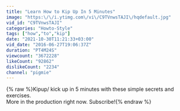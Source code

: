 ```yaml
---
title: "Learn How to Kip Up In 5 Minutes"
image: "https:\/\/i.ytimg.com\/vi\/C9TVnwsTAJI\/hqdefault.jpg"
vid_id: "C9TVnwsTAJI"
categories: "Howto-Style"
tags: ["how","to","kip"]
date: "2021-10-30T11:21:33+03:00"
vid_date: "2016-06-27T19:06:37Z"
duration: "PT4M24S"
viewcount: "3672228"
likeCount: "92862"
dislikeCount: "2234"
channel: "pigmie"
---
```

{% raw %}Kipup/ kick up in 5 minutes with these simple secrets and exercises. <br />More in the production right now. Subscribe!{% endraw %}
